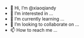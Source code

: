 - 👋 Hi, I’m @xiaoqiandy
- 👀 I’m interested in ...
- 🌱 I’m currently learning ...
- 💞️ I’m looking to collaborate on ...
- 📫 How to reach me ...

<!---
xiaoqiandy/xiaoqiandy is a ✨ special ✨ repository because its `README.md` (this file) appears on your GitHub profile.
You can click the Preview link to take a look at your changes.
--->
